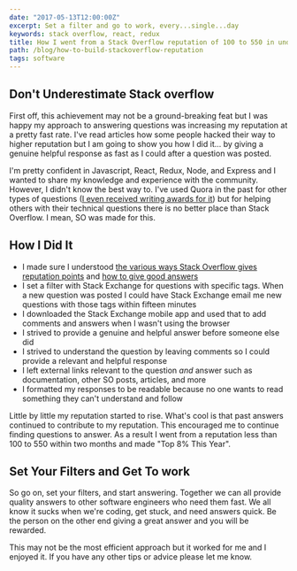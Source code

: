 ```yaml
---
date: "2017-05-13T12:00:00Z"
excerpt: Set a filter and go to work, every...single...day
keywords: stack overflow, react, redux
title: How I went from a Stack Overflow reputation of 100 to 550 in under two months
path: /blog/how-to-build-stackoverflow-reputation
tags: software
---
```


## Don't Underestimate Stack overflow

First off, this achievement may not be a ground-breaking feat but I was happy my approach to answering questions was increasing my reputation at a pretty fast rate. I've read articles how some people hacked their way to higher reputation but I am going to show you how I did it... by giving a genuine helpful response as fast as I could after a question was posted.

I'm pretty confident in Javascript, React, Redux, Node, and Express and I wanted to share my knowledge and experience with the community. However, I didn't know the best way to. I've used Quora in the past for other types of questions ([I even received writing awards for it](https://www.quora.com/profile/Keith-Alpichi)) but for helping others with their technical questions there is no better place than Stack Overflow. I mean, SO was made for this.

## How I Did It

- I made sure I understood [the various ways Stack Overflow gives reputation points](https://stackoverflow.com/help/whats-reputation) and [how to give good answers](https://stackoverflow.com/help/how-to-answer)
- I set a filter with Stack Exchange for questions with specific tags. When a new question was posted I could have Stack Exchange email me new questions with those tags within fifteen minutes
- I downloaded the Stack Exchange mobile app and used that to add comments and answers when I wasn't using the browser
- I strived to provide a genuine and helpful answer before someone else did
- I strived to understand the question by leaving comments so I could provide a relevant and helpful response
- I left external links relevant to the question *and* answer such as documentation, other SO posts, articles, and more
- I formatted my responses to be readable because no one wants to read something they can't understand and follow

Little by little my reputation started to rise. What's cool is that past answers continued to contribute to my reputation. This encouraged me to continue finding questions to answer. As a result I went from a reputation less than 100 to 550 within two months and made "Top 8% This Year".

## Set Your Filters and Get To work

So go on, set your filters, and start answering. Together we can all provide quality answers to other software engineers who need them fast. We all know it sucks when we're coding, get stuck, and need answers quick. Be the person on the other end giving a great answer and you will be rewarded.

This may not be the most efficient approach but it worked for me and I enjoyed it. If you have any other tips or advice please let me know.
